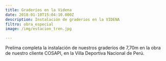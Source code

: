 ```yaml
---
title: Graderíos en la Videna
date: 2018-01-10T15:04:10.000Z
description: Instalación de graderios en la VIDENA
filtro: obra_especial
image: /img/estacion_tren.jpg

---
```


Prelima completa la instalación de nuestros graderíos de 7,70m en la obra de nuestro cliente COSAPI, en la Villa Deportiva Nacional de Perú.
